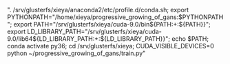 ". /srv/glusterfs/xieya/anaconda2/etc/profile.d/conda.sh; export PYTHONPATH="/home/xieya/progressive_growing_of_gans:$PYTHONPATH"; export PATH="/srv/glusterfs/xieya/cuda-9.0/bin${PATH:+:${PATH}}"; export LD_LIBRARY_PATH="/srv/glusterfs/xieya/cuda-9.0/lib64${LD_LIBRARY_PATH:+:${LD_LIBRARY_PATH}}"; echo \$PATH; conda activate py36; cd /srv/glusterfs/xieya; CUDA_VISIBLE_DEVICES=0 python ~/progressive_growing_of_gans/train.py"
